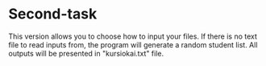 # Second-task
This version allows you to choose how to input your files. If there is no text file to read inputs from,
the program will generate a random student list. All outputs will be presented in "kursiokai.txt" file.
